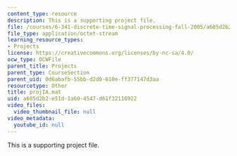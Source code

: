 ```yaml
---
content_type: resource
description: This is a supporting project file.
file: /courses/6-341-discrete-time-signal-processing-fall-2005/a605d2b2e51d1a604547d61f32116922_projIA.mat
file_type: application/octet-stream
learning_resource_types:
- Projects
license: https://creativecommons.org/licenses/by-nc-sa/4.0/
ocw_type: OCWFile
parent_title: Projects
parent_type: CourseSection
parent_uid: 0d6abafb-55bb-d2d0-610e-ff377147d3aa
resourcetype: Other
title: projIA.mat
uid: a605d2b2-e51d-1a60-4547-d61f32116922
video_files:
  video_thumbnail_file: null
video_metadata:
  youtube_id: null
---
```

This is a supporting project file.